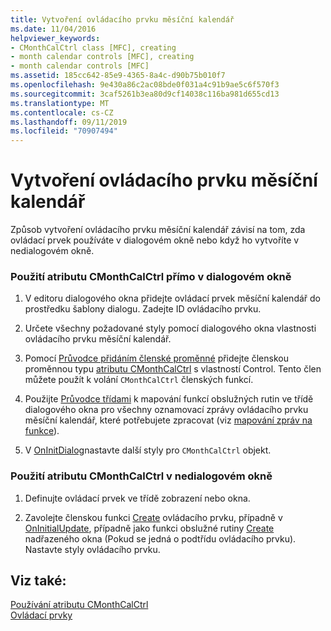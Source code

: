 ```yaml
---
title: Vytvoření ovládacího prvku měsíční kalendář
ms.date: 11/04/2016
helpviewer_keywords:
- CMonthCalCtrl class [MFC], creating
- month calendar controls [MFC], creating
- month calendar controls [MFC]
ms.assetid: 185cc642-85e9-4365-8a4c-d90b75b010f7
ms.openlocfilehash: 9e430a86c2ac08bde0f031a4c91b9ae5c6f570f3
ms.sourcegitcommit: 3caf5261b3ea80d9cf14038c116ba981d655cd13
ms.translationtype: MT
ms.contentlocale: cs-CZ
ms.lasthandoff: 09/11/2019
ms.locfileid: "70907494"
---
```

# <a name="creating-the-month-calendar-control"></a>Vytvoření ovládacího prvku měsíční kalendář

Způsob vytvoření ovládacího prvku měsíční kalendář závisí na tom, zda ovládací prvek používáte v dialogovém okně nebo když ho vytvoříte v nedialogovém okně.

### <a name="to-use-cmonthcalctrl-directly-in-a-dialog-box"></a>Použití atributu CMonthCalCtrl přímo v dialogovém okně

1. V editoru dialogového okna přidejte ovládací prvek měsíční kalendář do prostředku šablony dialogu. Zadejte ID ovládacího prvku.

1. Určete všechny požadované styly pomocí dialogového okna vlastnosti ovládacího prvku měsíční kalendář.

1. Pomocí [Průvodce přidáním členské proměnné](../ide/adding-a-member-variable-visual-cpp.md) přidejte členskou proměnnou typu [atributu CMonthCalCtrl](../mfc/reference/cmonthcalctrl-class.md) s vlastností Control. Tento člen můžete použít k volání `CMonthCalCtrl` členských funkcí.

1. Použijte [Průvodce třídami](reference/mfc-class-wizard.md) k mapování funkcí obslužných rutin ve třídě dialogového okna pro všechny oznamovací zprávy ovládacího prvku měsíční kalendář, které potřebujete zpracovat (viz [mapování zpráv na funkce](../mfc/reference/mapping-messages-to-functions.md)).

1. V [OnInitDialog](../mfc/reference/cdialog-class.md#oninitdialog)nastavte další styly pro `CMonthCalCtrl` objekt.

### <a name="to-use-cmonthcalctrl-in-a-nondialog-window"></a>Použití atributu CMonthCalCtrl v nedialogovém okně

1. Definujte ovládací prvek ve třídě zobrazení nebo okna.

1. Zavolejte členskou funkci [Create](../mfc/reference/cmonthcalctrl-class.md#create) ovládacího prvku, případně v [OnInitialUpdate](../mfc/reference/cview-class.md#oninitialupdate), případně jako funkci obslužné rutiny [Create](../mfc/reference/cwnd-class.md#oncreate) nadřazeného okna (Pokud se jedná o podtřídu ovládacího prvku). Nastavte styly ovládacího prvku.

## <a name="see-also"></a>Viz také:

[Používání atributu CMonthCalCtrl](../mfc/using-cmonthcalctrl.md)<br/>
[Ovládací prvky](../mfc/controls-mfc.md)
